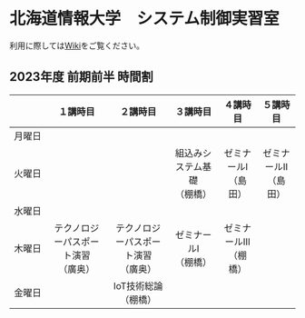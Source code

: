 # 北海道情報大学　システム制御実習室

利用に際しては[Wiki](https://github.com/jtLabHIU/sysctrl/wiki)をご覧ください。

## 2023年度 前期前半 時間割
|　　　|１講時目|２講時目|３講時目|４講時目|５講時目|
|:---:|:------:|:------:|:------:|:------:|:------:|
|月曜日| | | | |
|火曜日| | |組込みシステム基礎<br>（棚橋）|ゼミナールI<br>（島田）|ゼミナールII<br>（島田）|
|水曜日| | | | | |
|木曜日|テクノロジーパスポート演習<br>（廣奥）|テクノロジーパスポート演習<br>（廣奥）|ゼミナールI<br>（棚橋）|ゼミナールIII<br>（棚橋）| |
|金曜日| |IoT技術総論<br>（棚橋）| | | |
